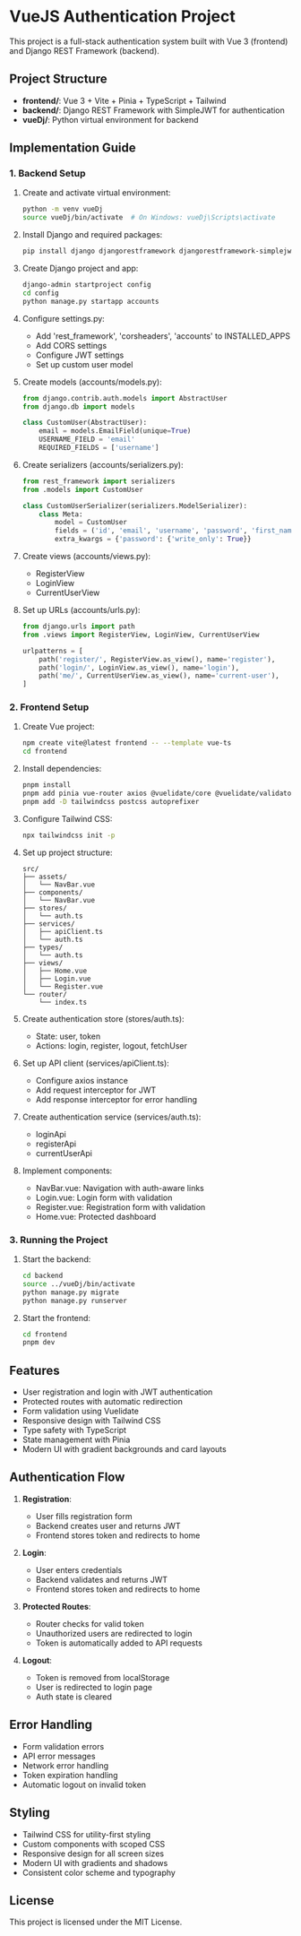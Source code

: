 # VueJS Authentication Project

This project is a full-stack authentication system built with Vue 3 (frontend) and Django REST Framework (backend).

## Project Structure

- **frontend/**: Vue 3 + Vite + Pinia + TypeScript + Tailwind
- **backend/**: Django REST Framework with SimpleJWT for authentication
- **vueDj/**: Python virtual environment for backend

## Implementation Guide

### 1. Backend Setup

1. Create and activate virtual environment:
   ```sh
   python -m venv vueDj
   source vueDj/bin/activate  # On Windows: vueDj\Scripts\activate
   ```

2. Install Django and required packages:
   ```sh
   pip install django djangorestframework djangorestframework-simplejwt django-cors-headers
   ```

3. Create Django project and app:
   ```sh
   django-admin startproject config
   cd config
   python manage.py startapp accounts
   ```

4. Configure settings.py:
   - Add 'rest_framework', 'corsheaders', 'accounts' to INSTALLED_APPS
   - Add CORS settings
   - Configure JWT settings
   - Set up custom user model

5. Create models (accounts/models.py):
   ```python
   from django.contrib.auth.models import AbstractUser
   from django.db import models

   class CustomUser(AbstractUser):
       email = models.EmailField(unique=True)
       USERNAME_FIELD = 'email'
       REQUIRED_FIELDS = ['username']
   ```

6. Create serializers (accounts/serializers.py):
   ```python
   from rest_framework import serializers
   from .models import CustomUser

   class CustomUserSerializer(serializers.ModelSerializer):
       class Meta:
           model = CustomUser
           fields = ('id', 'email', 'username', 'password', 'first_name', 'last_name', 'date_joined')
           extra_kwargs = {'password': {'write_only': True}}
   ```

7. Create views (accounts/views.py):
   - RegisterView
   - LoginView
   - CurrentUserView

8. Set up URLs (accounts/urls.py):
   ```python
   from django.urls import path
   from .views import RegisterView, LoginView, CurrentUserView

   urlpatterns = [
       path('register/', RegisterView.as_view(), name='register'),
       path('login/', LoginView.as_view(), name='login'),
       path('me/', CurrentUserView.as_view(), name='current-user'),
   ]
   ```

### 2. Frontend Setup

1. Create Vue project:
   ```sh
   npm create vite@latest frontend -- --template vue-ts
   cd frontend
   ```

2. Install dependencies:
   ```sh
   pnpm install
   pnpm add pinia vue-router axios @vuelidate/core @vuelidate/validators
   pnpm add -D tailwindcss postcss autoprefixer
   ```

3. Configure Tailwind CSS:
   ```sh
   npx tailwindcss init -p
   ```

4. Set up project structure:
   ```
   src/
   ├── assets/
   │   └── NavBar.vue
   ├── components/
   │   └── NavBar.vue
   ├── stores/
   │   └── auth.ts
   ├── services/
   │   ├── apiClient.ts
   │   └── auth.ts
   ├── types/
   │   └── auth.ts
   ├── views/
   │   ├── Home.vue
   │   ├── Login.vue
   │   └── Register.vue
   └── router/
       └── index.ts
   ```

5. Create authentication store (stores/auth.ts):
   - State: user, token
   - Actions: login, register, logout, fetchUser

6. Set up API client (services/apiClient.ts):
   - Configure axios instance
   - Add request interceptor for JWT
   - Add response interceptor for error handling

7. Create authentication service (services/auth.ts):
   - loginApi
   - registerApi
   - currentUserApi

8. Implement components:
   - NavBar.vue: Navigation with auth-aware links
   - Login.vue: Login form with validation
   - Register.vue: Registration form with validation
   - Home.vue: Protected dashboard

### 3. Running the Project

1. Start the backend:
   ```sh
   cd backend
   source ../vueDj/bin/activate
   python manage.py migrate
   python manage.py runserver
   ```

2. Start the frontend:
   ```sh
   cd frontend
   pnpm dev
   ```

## Features

- User registration and login with JWT authentication
- Protected routes with automatic redirection
- Form validation using Vuelidate
- Responsive design with Tailwind CSS
- Type safety with TypeScript
- State management with Pinia
- Modern UI with gradient backgrounds and card layouts

## Authentication Flow

1. **Registration**:
   - User fills registration form
   - Backend creates user and returns JWT
   - Frontend stores token and redirects to home

2. **Login**:
   - User enters credentials
   - Backend validates and returns JWT
   - Frontend stores token and redirects to home

3. **Protected Routes**:
   - Router checks for valid token
   - Unauthorized users are redirected to login
   - Token is automatically added to API requests

4. **Logout**:
   - Token is removed from localStorage
   - User is redirected to login page
   - Auth state is cleared

## Error Handling

- Form validation errors
- API error messages
- Network error handling
- Token expiration handling
- Automatic logout on invalid token

## Styling

- Tailwind CSS for utility-first styling
- Custom components with scoped CSS
- Responsive design for all screen sizes
- Modern UI with gradients and shadows
- Consistent color scheme and typography

## License

This project is licensed under the MIT License. 